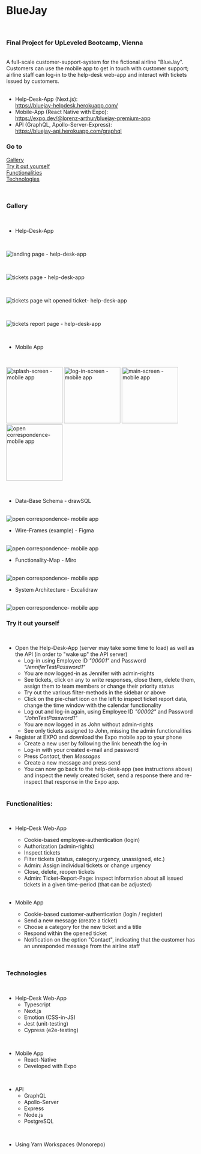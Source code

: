 # BlueJay

</br>

### Final Project for UpLeveled Bootcamp, Vienna

<br/>
A full-scale customer-support-system for the fictional airline "BlueJay". Customers can use the mobile app to get in touch with customer support; airline staff can log-in to the help-desk web-app and interact with tickets issued by customers.

</br>
</br>

- Help-Desk-App (Next.js):  
  https://bluejay-helpdesk.herokuapp.com/
- Mobile-App (React Native with Expo):  
  https://expo.dev/@lorenz-arthur/bluejay-premium-app
- API (GraphQL, Apollo-Server-Express):  
  https://bluejay-api.herokuapp.com/graphql

### Go to

[Gallery](#gallery)
<br/>
[Try it out yourself](#try-it-out-yourself)
<br/>
[Functionalities](#functionalities)
<br/>
[Technologies](#technologies)

<br />

### Gallery

<br />

- Help-Desk-App

<br/>

![landing page - help-desk-app](screenshots/screenshot_1.png)

<br />

![tickets page - help-desk-app](screenshots/screenshot_2.png)

<br />

![tickets page wit opened ticket- help-desk-app](screenshots/screenshot_3.png)

<br />

![tickets report page - help-desk-app](screenshots/screenshot_4.png)

<br />

- Mobile App

<br />

<p float="left">

<img src="screenshots/mobile_1.jpg" alt="splash-screen - mobile app" width="150"/>
<img src="screenshots/mobile_2.jpg" alt="log-in-screen - mobile app" width="150"/>
<img src="screenshots/mobile_3.jpg" alt="main-screen - mobile app" width="150"/>
<img src="screenshots/mobile_4.jpg" alt="open correspondence- mobile app" width="150"/>

</p>

<br />

- Data-Base Schema - drawSQL

<br />

<img src="screenshots/drawsql_1.png" alt="open correspondence- mobile app"/>

<br />

- Wire-Frames (example) - Figma

<br />

<img src="screenshots/figma_1.png" alt="open correspondence- mobile app" />

<br />

- Functionality-Map - Miro

<br />

<img src="screenshots/miro_1.png" alt="open correspondence- mobile app" />

<br />

- System Architecture - Excalidraw

<br />

<img src="screenshots/excalidraw_1.png" alt="open correspondence- mobile app" />

<br />

### Try it out yourself

<br/>

- Open the Help-Desk-App (server may take some time to load) as well as the API (in order to "wake up" the API server)
  - Log-in using Employee ID _"00001"_ and Password _"JenniferTestPassword1"_
  - You are now logged-in as Jennifer with admin-rights
  - See tickets, click on any to write responses, close them, delete them, assign them to team members or change their priority status
  - Try out the various filter-methods in the sidebar or above
  - Click on the pie-chart icon on the left to inspect ticket report data, change the time window with the calendar functionality
  - Log out and log-in again, using Employee ID _"00002"_ and Password _"JohnTestPassword1"_
  - You are now logged in as John without admin-rights
  - See only tickets assigned to John, missing the admin functionalities
- Register at EXPO and download the Expo mobile app to your phone
  - Create a new user by following the link beneath the log-in
  - Log-in with your created e-mail and password
  - Press _Contact_, then _Messages_
  - Create a new message and press send
  - You can now go back to the help-desk-app (see instructions above) and inspect the newly created ticket, send a response there and re-inspect that response in the Expo app.
    </br>
    </br>

### Functionalities:

</br>

- Help-Desk Web-App

  - Cookie-based employee-authentication (login)
  - Authorization (admin-rights)
  - Inspect tickets
  - Filter tickets (status, category,urgency, unassigned, etc.)
  - Admin: Assign individual tickets or change urgency
  - Close, delete, reopen tickets
  - Admin: Ticket-Report-Page: inspect information about all issued tickets in a given time-period (that can be adjusted)

  </br>

- Mobile App
  - Cookie-based customer-authentication (login / register)
  - Send a new message (create a ticket)
  - Choose a category for the new ticket and a title
  - Respond within the opened ticket
  - Notification on the option "Contact", indicating that the customer has an unresponded message from the airline staff

</br>

### Technologies

</br>

- Help-Desk Web-App
  - Typescript
  - Next.js
  - Emotion (CSS-in-JS)
  - Jest (unit-testing)
  - Cypress (e2e-testing)

</br>

- Mobile App
  - React-Native
  - Developed with Expo

</br>

- API
  - GraphQL
  - Apollo-Server
  - Express
  - Node.js
  - PostgreSQL

</br>

- Using Yarn Workspaces (Monorepo)
